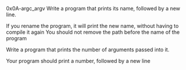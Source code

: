 0x0A-argc_argv
Write a program that prints its name, followed by a new line.

If you rename the program, it will print the new name, without having to compile it again
You should not remove the path before the name of the program

Write a program that prints the number of arguments passed into it.

Your program should print a number, followed by a new line
